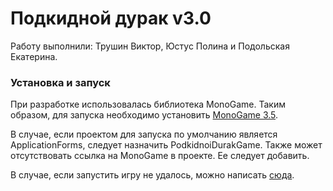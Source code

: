 # Подкидной дурак v3.0

Работу выполнили: Трушин Виктор, Юстус Полина и Подольская Екатерина.

### Установка и запуск

При разработке использовалась библиотека MonoGame.
Таким образом, для запуска необходимо установить [MonoGame 3.5](http://www.monogame.net/downloads/).

В случае, если проектом для запуска по умолчанию является ApplicationForms, следует назначить PodkidnoiDurakGame.
Также может отсутствовать ссылка на MonoGame в проекте. Ее следует добавить.

В случае, если запустить игру не удалось, можно написать [сюда](http://vk.com/id76829226).
